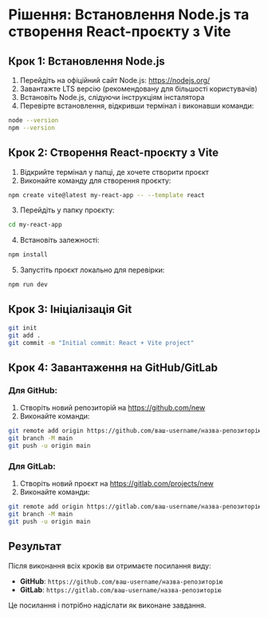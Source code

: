 # Рішення: Встановлення Node.js та створення React-проєкту з Vite

## Крок 1: Встановлення Node.js

1. Перейдіть на офіційний сайт Node.js: https://nodejs.org/
2. Завантажте LTS версію (рекомендовану для більшості користувачів)
3. Встановіть Node.js, слідуючи інструкціям інсталятора
4. Перевірте встановлення, відкривши термінал і виконавши команди:

```bash
node --version
npm --version
```

## Крок 2: Створення React-проєкту з Vite

1. Відкрийте термінал у папці, де хочете створити проєкт
2. Виконайте команду для створення проєкту:

```bash
npm create vite@latest my-react-app -- --template react
```

3. Перейдіть у папку проєкту:

```bash
cd my-react-app
```

4. Встановіть залежності:

```bash
npm install
```

5. Запустіть проєкт локально для перевірки:

```bash
npm run dev
```

## Крок 3: Ініціалізація Git

```bash
git init
git add .
git commit -m "Initial commit: React + Vite project"
```

## Крок 4: Завантаження на GitHub/GitLab

### Для GitHub:

1. Створіть новий репозиторій на https://github.com/new
2. Виконайте команди:

```bash
git remote add origin https://github.com/ваш-username/назва-репозиторію.git
git branch -M main
git push -u origin main
```

### Для GitLab:

1. Створіть новий проєкт на https://gitlab.com/projects/new
2. Виконайте команди:

```bash
git remote add origin https://gitlab.com/ваш-username/назва-репозиторію.git
git branch -M main
git push -u origin main
```

## Результат

Після виконання всіх кроків ви отримаєте посилання виду:

- **GitHub**: `https://github.com/ваш-username/назва-репозиторію`
- **GitLab**: `https://gitlab.com/ваш-username/назва-репозиторію`

Це посилання і потрібно надіслати як виконане завдання.
